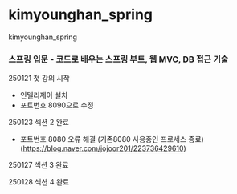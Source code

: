 # kimyounghan_spring
kimyounghan_spring


### 스프링 입문 - 코드로 배우는 스프링 부트, 웹 MVC, DB 접근 기술

250121 첫 강의 시작
- 인텔리제이 설치
- 포트번호 8090으로 수정

250123 섹션 2 완료
- 포트번호 8080 오류 해결 (기존8080 사용중인 프로세스 종료)
  (https://blog.naver.com/jojoor201/223736429610)

250127 섹션 3 완료

250128 섹션 4 완료

